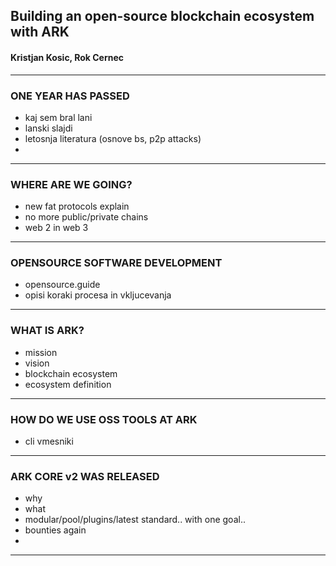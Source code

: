 ## Building an open-source blockchain ecosystem with ARK
#### Kristjan Kosic, Rok Cernec

--- 
### ONE YEAR HAS PASSED

- kaj sem bral lani
- lanski slajdi
- letosnja literatura (osnove bs, p2p attacks)
- 
---
### WHERE ARE WE GOING?
- new fat protocols explain
- no more public/private chains
- web 2 in web 3
---

### OPENSOURCE SOFTWARE DEVELOPMENT
- opensource.guide
- opisi koraki procesa in vkljucevanja
---

### WHAT IS ARK?
- mission
- vision
- blockchain ecosystem
- ecosystem definition
---

### HOW DO WE USE OSS TOOLS AT ARK
- cli vmesniki
---

### ARK CORE v2 WAS RELEASED
- why
- what
- modular/pool/plugins/latest standard.. with one goal..
- bounties again
- 
---

